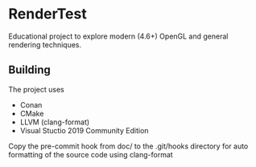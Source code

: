 # RenderTest

Educational project to explore modern (4.6+) OpenGL and general rendering techniques.

## Building

The project uses
* Conan
* CMake
* LLVM (clang-format)
* Visual Stuctio 2019 Community Edition

Copy the pre-commit hook from doc/ to the .git/hooks directory for auto formatting of the source code using clang-format